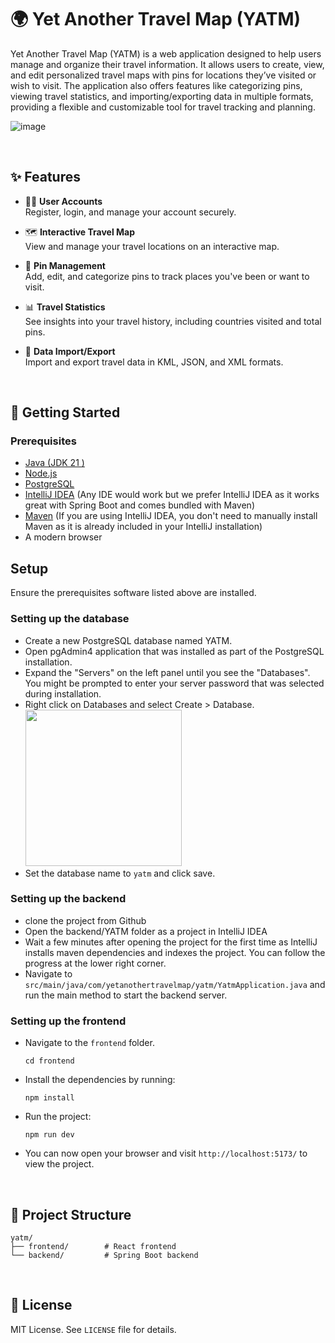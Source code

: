 # 🌍 Yet Another Travel Map (YATM)

Yet Another Travel Map (YATM) is a web application designed to help users manage and organize their travel information. It allows users to create, view, and edit personalized travel maps with pins for locations they’ve visited or wish to visit. The application also offers features like categorizing pins, viewing travel statistics, and importing/exporting data in multiple formats, providing a flexible and customizable tool for travel tracking and planning.

![image](https://github.com/user-attachments/assets/fce3802a-dd37-4ab0-aaae-d0ddfe5c9912)

$~$
## ✨ Features

- 🧑‍💻 **User Accounts**  
  Register, login, and manage your account securely.

- 🗺️ **Interactive Travel Map**  
  View and manage your travel locations on an interactive map.

- 📍 **Pin Management**  
  Add, edit, and categorize pins to track places you've been or want to visit.

- 📊 **Travel Statistics**  
  See insights into your travel history, including countries visited and total pins.

- 📂 **Data Import/Export**  
  Import and export travel data in KML, JSON, and XML formats.

$~$
## 🚀 Getting Started

### Prerequisites

- [Java (JDK 21 )](https://adoptium.net/temurin/releases/?os=windows&arch=x64&package=jdk&version=21)
- [Node.js](https://nodejs.org/en)
- [PostgreSQL](https://www.enterprisedb.com/downloads/postgres-postgresql-downloads)
- [IntelliJ IDEA](https://www.jetbrains.com/idea/download/download-thanks.html?platform=windows&code=IIC) (Any IDE would work but we prefer IntelliJ IDEA as it works great with Spring Boot and comes bundled with Maven)
- [Maven](https://maven.apache.org/download.cgi) (If you are using IntelliJ IDEA, you don't need to manually install Maven as it is already included in your IntelliJ installation)
- A modern browser

## Setup
Ensure the prerequisites software listed above are installed.

### Setting up the database
- Create a new PostgreSQL database named YATM.
- Open pgAdmin4 application that was installed as part of the PostgreSQL installation.
- Expand the "Servers" on the left panel until you see the "Databases". You might be prompted to enter your server password that was selected during installation.
- Right click on Databases and select Create > Database. </br> [<img src="https://github.com/user-attachments/assets/f40b3ef3-954d-419b-a020-2f6c591d5d8c" width="250"/>](https://github.com/user-attachments/assets/f40b3ef3-954d-419b-a020-2f6c591d5d8c)
- Set the database name to `yatm` and click save.

### Setting up the backend
- clone the project from Github
- Open the backend/YATM folder as a project in IntelliJ IDEA
- Wait a few minutes after opening the project for the first time as IntelliJ installs maven dependencies and indexes the project. You can follow the progress at the lower right corner.
- Navigate to `src/main/java/com/yetanothertravelmap/yatm/YatmApplication.java` and run the main method to start the backend server.

### Setting up the frontend
- Navigate to the `frontend` folder.
  ```
  cd frontend
  ```
- Install the dependencies by running:
  ```
  npm install
  ```
- Run the project:
  ```
  npm run dev
  ```
- You can now open your browser and visit `http://localhost:5173/` to view the project.

$~$
## 📁 Project Structure

```
yatm/
├── frontend/        # React frontend
└── backend/         # Spring Boot backend
```
$~$
## 📄 License

MIT License. See `LICENSE` file for details.
